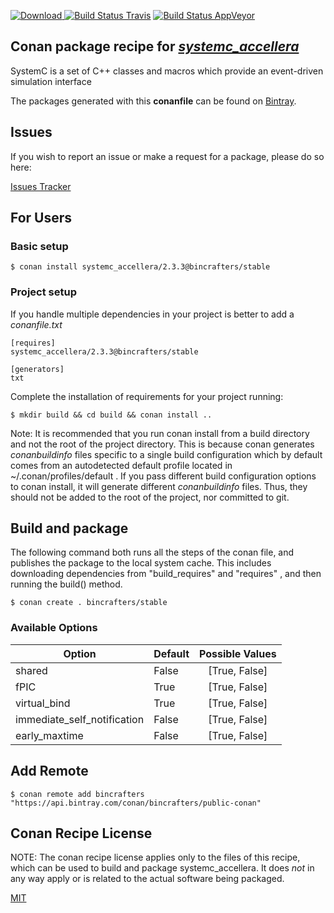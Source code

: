 [![Download](https://api.bintray.com/packages/bincrafters/public-conan/systemc_accellera%3Abincrafters/images/download.svg) ](https://bintray.com/bincrafters/public-conan/systemc_accellera%3Abincrafters/_latestVersion)
[![Build Status Travis](https://travis-ci.com/bincrafters/conan-systemc_accellera.svg?branch=stable%2F2.3.3)](https://travis-ci.com/bincrafters/conan-systemc_accellera)
[![Build Status AppVeyor](https://ci.appveyor.com/api/projects/status/github/bincrafters/conan-systemc_accellera?branch=stable%2F2.3.3&svg=true)](https://ci.appveyor.com/project/bincrafters/conan-systemc_accellera)

## Conan package recipe for [*systemc_accellera*](https://accellera.org/)

SystemC is a set of C++ classes and macros which provide an event-driven simulation interface

The packages generated with this **conanfile** can be found on [Bintray](https://bintray.com/bincrafters/public-conan/systemc_accellera%3Abincrafters).


## Issues

If you wish to report an issue or make a request for a package, please do so here:

[Issues Tracker](https://github.com/bincrafters/community/issues)


## For Users

### Basic setup

    $ conan install systemc_accellera/2.3.3@bincrafters/stable

### Project setup

If you handle multiple dependencies in your project is better to add a *conanfile.txt*

    [requires]
    systemc_accellera/2.3.3@bincrafters/stable

    [generators]
    txt

Complete the installation of requirements for your project running:

    $ mkdir build && cd build && conan install ..

Note: It is recommended that you run conan install from a build directory and not the root of the project directory.  This is because conan generates *conanbuildinfo* files specific to a single build configuration which by default comes from an autodetected default profile located in ~/.conan/profiles/default .  If you pass different build configuration options to conan install, it will generate different *conanbuildinfo* files.  Thus, they should not be added to the root of the project, nor committed to git.


## Build and package

The following command both runs all the steps of the conan file, and publishes the package to the local system cache.  This includes downloading dependencies from "build_requires" and "requires" , and then running the build() method.

    $ conan create . bincrafters/stable


### Available Options
| Option        | Default | Possible Values  |
| ------------- |:----------------- |:------------:|
| shared      | False |  [True, False] |
| fPIC      | True |  [True, False] |
| virtual_bind      | True |  [True, False] |
| immediate_self_notification      | False |  [True, False] |
| early_maxtime      | False |  [True, False] |


## Add Remote

    $ conan remote add bincrafters "https://api.bintray.com/conan/bincrafters/public-conan"


## Conan Recipe License

NOTE: The conan recipe license applies only to the files of this recipe, which can be used to build and package systemc_accellera.
It does *not* in any way apply or is related to the actual software being packaged.

[MIT](https://github.com/bincrafters/conan-systemc_accellera/blob/stable/2.3.3/LICENSE.md)
